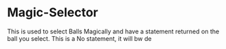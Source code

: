 # Magic-Selector
This is used to select Balls Magically and have a statement returned on the ball you select.
This is a No statement, it will bw de
